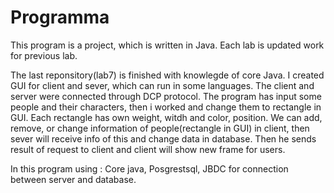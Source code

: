 # Programma

This program is a project, which is written in Java. Each lab is updated work for previous lab. 

The last reponsitory(lab7) is finished with knowlegde of core Java. I created GUI for client and sever, which can run in some languages.
The client and server were connected through DCP protocol. The program has input some people and their characters, then i worked and change them to rectangle in GUI. Each rectangle has own weight, witdh and color, position. We can add, remove, or change information of people(rectangle in GUI) in client, then sever will receive info of this and change data in database. Then he sends result of request to client and client will show new frame for users.

In this program using : Core java, Posgrestsql, JBDC for connection between server and database.
